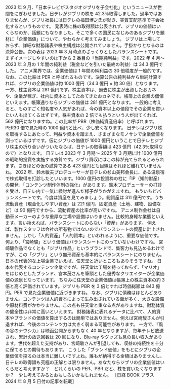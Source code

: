 ###

2023 年 9 月、「日本テレビがスタジオジブリを子会社化」というニュースが世間をにぎわせました。日テレがジブリの株を 42.3％取得しました。過半ではありませんが、ジブリ社長には日テレの福田博之氏が就き、実質支配基準で子会社化するというものです。
発表時に株の取得額は公表されず、ジブリの価値はいくらなのか、話題にもなりました。そこで多くの国民になじみのあるジブリを題材に「企業価値」について、やわらかく考えてみましょう。
ジブリは上場しておらず、詳細な財務諸表や株主構成は公開されていません。手掛かりとなるのは決算公告。次の表は 2023 年 3 月時点のざっくりとしたバランスシートです。
まずイメージしやすいのは下から 2 番目の「当期純利益」です。2022 年 4 月～ 2023 年 3 月の 1 年間の純利益（税金などを引いた最終の利益）は 34.3 億円でした。
アニメ業界では、企業価値は 1 年間の純利益の 30 倍程度が一般的です。なお、この比率は PER と呼ばれるものです。決算公告の純利益から単純計算すれば、ジブリの企業価値は約 1000 億円（34.3 億円 × 約 30 倍）となります。
一方、株主資本は 281 億円です。株主資本は、過去に株主が出資したおカネや、企業が稼ぎ、社内に資本としてためてきたおカネです。帳簿上の企業の価値といえます。帳簿通りならジブリの価値は 281 億円となります。
一般的に考えると、ものすごく知名度や人気があれば、今の資本以上の値段でその企業を買いたい人も出てくるはずです。株主資本の 2 倍でも払うという人が出てくれば、562 億円になりますね。この比率が PBR（株価純資産倍率）と呼ばれます。PER30 倍で見た時の 1000 億円と比べ、少し安くなります。
日テレはジブリ株を取得するにあたって、利益や資本を踏まえ、さまざまなモノサシで企業価値を測っているはずです。仮にジブリの価値が 1000 億円ということで日テレとジブリ株主の折り合いがついたならば、日テレの取得額は 423 億円（42.3％取得なので）となります。
日テレは 2023 年 3 月期～ 2025 年 3 月期に計 1000 億円の戦略的投資を実施する方針です。ジブリ買収にはこの枠が充てられるとみられます。さきほどの仮の試算である 423 億円とも目線はそれほど離れていませんね。
2022 年、鈴木敏夫プロデューサーが日テレの杉山美邦会長に、ある温泉宿で株式取得を打診したといいます。1000 億円の投資枠の柱に「IP（知的財産）の開発」「コンテンツ制作体制の強化」があります。鈴木プロデューサーの打診を受け、日テレ内で一気に検討が進んだ様子がうかがえますね。
もういちどバランスシートです。今度は資産を見てみましょう。総資産は 311 億円です。うち流動資産（現金化しやすい資産）は 221 億円、固定資産（土地、建物、設備など）は 90 億円ですから、流動資産の比率が高いですね。
アニメ制作会社は自動車メーカーのような重厚な工場や設備はいりません。比較的身軽な業態といえます。言い換えれば、バランスシートにのらない「資産」があります。
例えば、製作スタッフは会社の所有物ではないのでバランスシートの資産に計上されません。しかし「人的資産」「人的資本」といわれるように、重要な価値です。何より、「宮崎駿」という価値はバランスシートにのっていないわけですね。
宮崎駿作品でなくとも「ジブリ作品」というブランドで、集客力も見込めるわけですが、この「ジブリ」という無形資産も基本的にバランスシートにのりません。日本の代表的な上場企業でいえば、任天堂と近いところもありそうですね。
日本を代表するコンテンツ企業ですが、任天堂は工場を持っておらず、「マリオ」をはじめとしたブランド、宮本茂さんを筆頭とした優秀なクリエイターが企業価値の源泉となっています。
ちなみに任天堂の企業価値は帳簿上の株主資本の約 3 倍と高く評価されています。ジブリも PBR を 3 倍とすれば時価総額は 843 億円。PER で見た企業価値に近づきますね。
なお、ジブリに債務はほとんどありません。コンテンツは人的資本によって生み出されている面が多く、大きな設備や原材料費がかかりません。この点も任天堂と重なる点がありますね。財務体質の健全性は非常に高いといえます。
財務諸表に表れるデータに比べて、人的資本やブランドの価値を算出するのは簡単ではありません。例えば宮崎駿さんが引退すれば、今後のコンテンツ力は大きく弱まる可能性があります。
一方で、『風の谷のナウシカ』は映画公開からまもなく 40 年となりますが、毎年テレビ放送され、累計の放送回数は 20 回になり、Blu-ray やグッズも息の長い収入があります。世代を超えた支持があり、宮崎駿さんが引退しても、収益の持続性を十分に保てるとの期待もあります。
こうした「ブランド価値」をもとにジブリの企業価値を探るのは本当に難しいですよね。誰もが納得する金額はありませんし、日テレの取得額も究極の正解とは限りません。あなたならジブリの企業価値はいくらだと考えますか？　どれくらいの PER、PBR だと、株を買いたくなりますか？　少し考えてみるとおもしろいかもしれません。
［日経 BOOK プラス 2024 年 8 月 5 日付の記事を転載］
